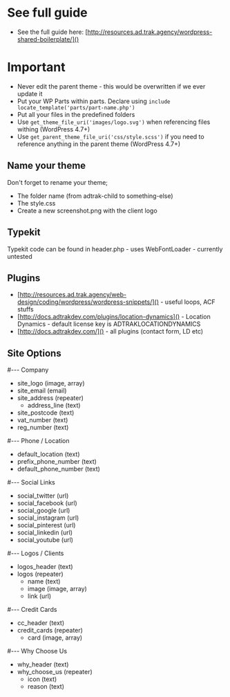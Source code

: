 # See full guide
- See the full guide here: [http://resources.ad.trak.agency/wordpress-shared-boilerplate/]()

# Important
- Never edit the parent theme - this would be overwritten if we ever update it
- Put your WP Parts within parts. Declare using `include locate_template('parts/part-name.php')`
- Put all your files in the predefined folders
- Use `get_theme_file_uri('images/logo.svg')` when referencing files withing (WordPress 4.7+)
- Use `get_parent_theme_file_uri('css/style.scss')` if you need to reference anything in the parent theme (WordPress 4.7+)

## Name your theme
Don't forget to rename your theme;
- The folder name (from adtrak-child to something-else)
- The style.css
- Create a new screenshot.png with the client logo

## Typekit
Typekit code can be found in header.php - uses WebFontLoader - currently untested

## Plugins
- [http://resources.ad.trak.agency/web-design/coding/wordpress/wordpress-snippets/]() - useful loops, ACF stuffs
- [http://docs.adtrakdev.com/plugins/location-dynamics]() - Location Dynamics - default license key is ADTRAKLOCATIONDYNAMICS
- [http://docs.adtrakdev.com/]() - all plugins (contact form, LD etc)

## Site Options

#--- Company
* site_logo (image, array)
* site_email (email)
* site_address (repeater)
	* address_line (text)
* site_postcode (text)
* vat_number (text)
* reg_number (text)

#--- Phone / Location
* default_location (text)
* prefix_phone_number (text)
* default_phone_number (text)

#--- Social Links
* social_twitter (url)
* social_facebook (url)
* social_google (url)
* social_instagram (url)
* social_pinterest (url)
* social_linkedin (url)
* social_youtube (url)

#--- Logos / Clients
* logos_header (text)
* logos (repeater)
	* name (text)
	* image (image, array)
	* link (url)

#--- Credit Cards
* cc_header (text)
* credit_cards (repeater)
	* card (image, array)

#--- Why Choose Us
* why_header (text)
* why_choose_us (repeater)
	* icon (text)
	* reason (text)